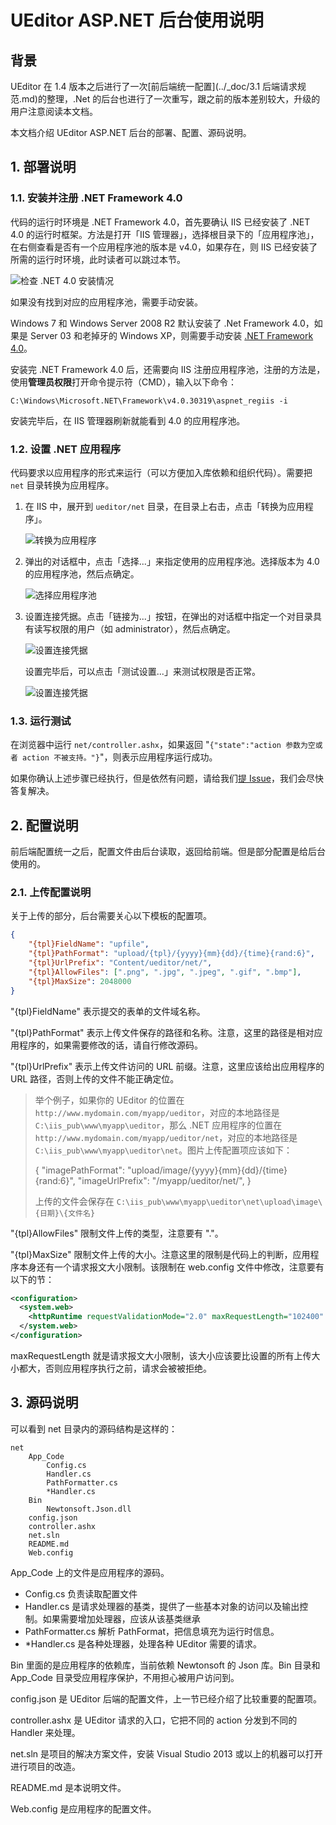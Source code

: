 UEditor ASP.NET 后台使用说明
=====

## 背景

UEditor 在 1.4 版本之后进行了一次[前后端统一配置](../_doc/3.1 后端请求规范.md)的整理，.Net 的后台也进行了一次重写，跟之前的版本差别较大，升级的用户注意阅读本文档。

本文档介绍 UEditor ASP.NET 后台的部署、配置、源码说明。


## 1. 部署说明

### 1.1. 安装并注册 .NET Framework 4.0

代码的运行时环境是 .NET Framework 4.0，首先要确认 IIS 已经安装了 .NET 4.0 的运行时框架。方法是打开「IIS 管理器」，选择根目录下的「应用程序池」，在右侧查看是否有一个应用程序池的版本是 v4.0，如果存在，则 IIS 已经安装了所需的运行时环境，此时读者可以跳过本节。

![检查 .NET 4.0 安装情况](../_doc/images/net-publish-1.png)

如果没有找到对应的应用程序池，需要手动安装。

Windows 7 和 Windows Server 2008 R2 默认安装了 .Net Framework 4.0，如果是 Server 03 和老掉牙的 Windows XP，则需要手动安装 [.NET Framework 4.0](http://www.microsoft.com/zh-cn/download/details.aspx?id=17718)。

安装完 .NET Framework 4.0 后，还需要向 IIS 注册应用程序池，注册的方法是，使用**管理员权限**打开命令提示符（CMD），输入以下命令：

```shell
C:\Windows\Microsoft.NET\Framework\v4.0.30319\aspnet_regiis -i
```

安装完毕后，在 IIS 管理器刷新就能看到 4.0 的应用程序池。

### 1.2. 设置 .NET 应用程序

代码要求以应用程序的形式来运行（可以方便加入库依赖和组织代码）。需要把 `net` 目录转换为应用程序。

1. 在 IIS 中，展开到 `ueditor/net` 目录，在目录上右击，点击「转换为应用程序」。

   ![转换为应用程序](../_doc/images/net-publish-2.png)

2. 弹出的对话框中，点击「选择...」来指定使用的应用程序池。选择版本为 4.0 的应用程序池，然后点确定。

   ![选择应用程序池](../_doc/images/net-publish-3.png)

3. 设置连接凭据。点击「链接为...」按钮，在弹出的对话框中指定一个对目录具有读写权限的用户（如 administrator），然后点确定。

   ![设置连接凭据](../_doc/images/net-publish-4.png)

   设置完毕后，可以点击「测试设置...」来测试权限是否正常。

   ![设置连接凭据](../_doc/images/net-publish-5.png)

### 1.3. 运行测试

在浏览器中运行 `net/controller.ashx`，如果返回 "`{"state":"action 参数为空或者 action 不被支持。"}`"，则表示应用程序运行成功。

如果你确认上述步骤已经执行，但是依然有问题，请给我们[提 Issue](https://github.com/fex-team/ueditor/issues/new?labels=NET%E5%90%8E%E5%8F%B0)，我们会尽快答复解决。

## 2. 配置说明

前后端配置统一之后，配置文件由后台读取，返回给前端。但是部分配置是给后台使用的。

### 2.1. 上传配置说明

关于上传的部分，后台需要关心以下模板的配置项。

```json
{
    "{tpl}FieldName": "upfile",
    "{tpl}PathFormat": "upload/{tpl}/{yyyy}{mm}{dd}/{time}{rand:6}",
    "{tpl}UrlPrefix": "Content/ueditor/net/",
    "{tpl}AllowFiles": [".png", ".jpg", ".jpeg", ".gif", ".bmp"],
    "{tpl}MaxSize": 2048000
}
```

"{tpl}FieldName" 表示提交的表单的文件域名称。

"{tpl}PathFormat" 表示上传文件保存的路径和名称。注意，这里的路径是相对应用程序的，如果需要修改的话，请自行修改源码。

"{tpl}UrlPrefix" 表示上传文件访问的 URL 前缀。注意，这里应该给出应用程序的 URL 路径，否则上传的文件不能正确定位。

> 举个例子，如果你的 UEditor 的位置在 `http://www.mydomain.com/myapp/ueditor`，对应的本地路径是 `C:\iis_pub\www\myapp\ueditor`，那么 .NET 应用程序的位置在 `http://www.mydomain.com/myapp/ueditor/net`，对应的本地路径是 `C:\iis_pub\www\myapp\ueditor\net`。图片上传配置项应该如下：
> 
> { 
>    "imagePathFormat": "upload/image/{yyyy}{mm}{dd}/{time}{rand:6}",
>    "imageUrlPrefix": "/myapp/ueditor/net/",
> }
>
> 上传的文件会保存在 `C:\iis_pub\www\myapp\ueditor\net\upload\image\{日期}\{文件名}`

"{tpl}AllowFiles" 限制文件上传的类型，注意要有 "."。

"{tpl}MaxSize" 限制文件上传的大小。注意这里的限制是代码上的判断，应用程序本身还有一个请求报文大小限制。该限制在 web.config 文件中修改，注意要有以下的节：

```xml
<configuration>
  <system.web>
    <httpRuntime requestValidationMode="2.0" maxRequestLength="102400" />
  </system.web>
</configuration>
```

maxRequestLength 就是请求报文大小限制，该大小应该要比设置的所有上传大小都大，否则应用程序执行之前，请求会被被拒绝。

## 3. 源码说明

可以看到 net 目录内的源码结构是这样的：

```
net
    App_Code
        Config.cs
        Handler.cs
        PathFormatter.cs
        *Handler.cs
    Bin
        Newtonsoft.Json.dll
    config.json
    controller.ashx
    net.sln
    README.md
    Web.config
```

App_Code 上的文件是应用程序的源码。

- Config.cs 负责读取配置文件
- Handler.cs 是请求处理器的基类，提供了一些基本对象的访问以及输出控制。如果需要增加处理器，应该从该基类继承
- PathFormatter.cs 解析 PathFormat，把信息填充为运行时信息。
- *Handler.cs 是各种处理器，处理各种 UEditor 需要的请求。

Bin 里面的是应用程序的依赖库，当前依赖 Newtonsoft 的 Json 库。Bin 目录和 App_Code 目录受应用程序保护，不用担心被用户访问到。

config.json 是 UEditor 后端的配置文件，上一节已经介绍了比较重要的配置项。

controller.ashx 是 UEditor 请求的入口，它把不同的 action 分发到不同的 Handler 来处理。

net.sln 是项目的解决方案文件，安装 Visual Studio 2013 或以上的机器可以打开进行项目的改造。

README.md 是本说明文件。

Web.config 是应用程序的配置文件。
